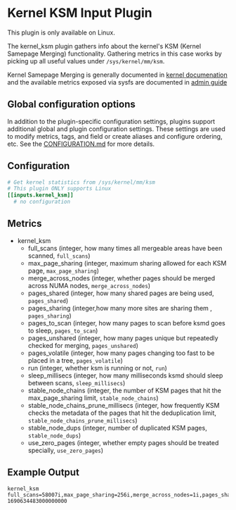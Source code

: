 # Kernel KSM Input Plugin

This plugin is only available on Linux.

The kernel_ksm plugin gathers info about the kernel's KSM (Kernel Samepage
Merging) functionality.
Gathering metrics in this case works by picking up all useful values under
`/sys/kernel/mm/ksm`.

Kernel Samepage Merging is generally documented in [kernel documenation][1] and
the available metrics exposed via sysfs are documented in [admin guide][2]

[1]: https://www.kernel.org/doc/html/latest/mm/ksm.html
[2]: https://www.kernel.org/doc/html/latest/admin-guide/mm/ksm.html#ksm-daemon-sysfs-interface

## Global configuration options <!-- @/docs/includes/plugin_config.md -->

In addition to the plugin-specific configuration settings, plugins support
additional global and plugin configuration settings. These settings are used to
modify metrics, tags, and field or create aliases and configure ordering, etc.
See the [CONFIGURATION.md][CONFIGURATION.md] for more details.

[CONFIGURATION.md]: ../../../docs/CONFIGURATION.md#plugins

## Configuration

```toml @sample.conf
# Get kernel statistics from /sys/kernel/mm/ksm
# This plugin ONLY supports Linux
[[inputs.kernel_ksm]]
  # no configuration
```

## Metrics

- kernel_ksm
  - full_scans (integer, how many times all mergeable areas have been scanned, `full_scans`)
  - max_page_sharing (integer, maximum sharing allowed for each KSM page, `max_page_sharing`)
  - merge_across_nodes (integer, whether pages should be merged across NUMA nodes, `merge_across_nodes`)
  - pages_shared (integer, how many shared pages are being used, `pages_shared`)
  - pages_sharing (integer,how many more sites are sharing them , `pages_sharing`)
  - pages_to_scan (integer, how many pages to scan before ksmd goes to sleep, `pages_to_scan`)
  - pages_unshared (integer, how many pages unique but repeatedly checked for merging, `pages_unshared`)
  - pages_volatile (integer, how many pages changing too fast to be placed in a tree, `pages_volatile`)
  - run (integer, whether ksm is running or not, `run`)
  - sleep_millisecs (integer, how many milliseconds ksmd should sleep between scans, `sleep_millisecs`)
  - stable_node_chains (integer, the number of KSM pages that hit the max_page_sharing limit, `stable_node_chains`)
  - stable_node_chains_prune_millisecs (integer, how frequently KSM checks the metadata of the pages that hit the deduplication limit, `stable_node_chains_prune_millisecs`)
  - stable_node_dups (integer, number of duplicated KSM pages, `stable_node_dups`)
  - use_zero_pages (integer, whether empty pages should be treated specially, `use_zero_pages`)

## Example Output

```text
kernel_ksm full_scans=58007i,max_page_sharing=256i,merge_across_nodes=1i,pages_shared=95572i,pages_sharing=181814i,pages_to_scan=1000i,pages_unshared=627454i,pages_volatile=15149i,run=1i,sleep_millisecs=20i,stable_node_chains=72i,stable_node_chains_prune_millisecs=2000i,stable_node_dups=576i,use_zero_pages=0i 1690634483000000000

```
